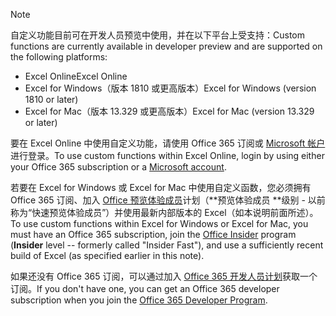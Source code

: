 > [!NOTE]
> <span data-ttu-id="33ab6-101">自定义功能目前可在开发人员预览中使用，并在以下平台上受支持：</span><span class="sxs-lookup"><span data-stu-id="33ab6-101">Custom functions are currently available in developer preview and are supported on the following platforms:</span></span>
> - <span data-ttu-id="33ab6-102">Excel Online</span><span class="sxs-lookup"><span data-stu-id="33ab6-102">Excel Online</span></span>
> - <span data-ttu-id="33ab6-103">Excel for Windows（版本 1810 或更高版本）</span><span class="sxs-lookup"><span data-stu-id="33ab6-103">Excel for Windows (version 1810 or later)</span></span>
> - <span data-ttu-id="33ab6-104">Excel for Mac（版本 13.329 或更高版本）</span><span class="sxs-lookup"><span data-stu-id="33ab6-104">Excel for Mac (version 13.329 or later)</span></span>
> 
> <span data-ttu-id="33ab6-105">要在 Excel Online 中使用自定义功能，请使用 Office 365 订阅或 [Microsoft 帐户](https://account.microsoft.com/account)进行登录。</span><span class="sxs-lookup"><span data-stu-id="33ab6-105">To use custom functions within Excel Online, login by using either your Office 365 subscription or a [Microsoft account](https://account.microsoft.com/account).</span></span>
> 
> <span data-ttu-id="33ab6-106">若要在 Excel for Windows 或 Excel for Mac 中使用自定义函数，您必须拥有 Office 365 订阅、加入 [Office 预览体验成员](https://products.office.com/office-insider)计划（\*\*预览体验成员 \*\*级别 - 以前称为“快速预览体验成员”）并使用最新内部版本的 Excel（如本说明前面所述）。</span><span class="sxs-lookup"><span data-stu-id="33ab6-106">To use custom functions within Excel for Windows or Excel for Mac, you must have an Office 365 subscription, join the [Office Insider](https://products.office.com/office-insider) program (**Insider** level -- formerly called "Insider Fast"), and use a sufficiently recent build of Excel (as specified earlier in this note).</span></span> 
>
> <span data-ttu-id="33ab6-107">如果还没有 Office 365 订阅，可以通过加入 [Office 365 开发人员计划](https://developer.microsoft.com/zh-CN/office/dev-program)获取一个订阅。</span><span class="sxs-lookup"><span data-stu-id="33ab6-107">If you don't have one, you can get an Office 365 developer subscription when you join the [Office 365 Developer Program](https://developer.microsoft.com/zh-CN/office/dev-program).</span></span>